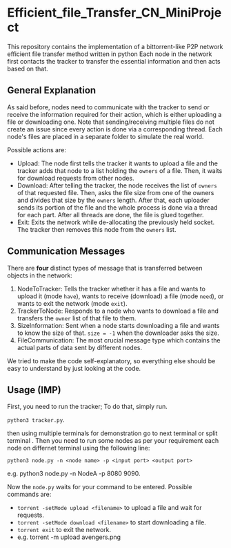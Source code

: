 # Efficient_file_Transfer_CN_MiniProject
This repository contains the implementation of a bittorrent-like P2P network efficient file transfer method written in python Each node in the network first contacts the tracker to transfer the essential information and then acts based on that.

## General Explanation
As said before, nodes need to communicate with the tracker to send or receive
the information required for their action, which is either uploading a file or
downloading one. Note that sending/receiving multiple files do not create an
issue since every action is done via a corresponding thread.
Each node's files are placed in a separate folder to simulate the real world.

Possible actions are:
- Upload: The node first tells the tracker it wants to upload a file and the
tracker adds that node to a list holding the `owners` of a file. Then, it 
waits for download requests from other nodes.
- Download: After telling the tracker, the node receives the list of `owners`
of that requested file. Then, asks the file size from one of the owners and
divides that size by the `owners` length. After that,
each uploader sends its portion of the file and the whole process is done via
a thread for each part. After all threads are done, the file is glued together.
- Exit: Exits the network while de-allocating the previously held socket. The
tracker then removes this node from the `owners` list.

## Communication Messages
There are **four** distinct types of message that is transferred between objects
in the network:
1. NodeToTracker: Tells the tracker whether it has a file and wants to upload 
it (mode `have`), wants to receive (download) a file (mode `need`), or wants
to exit the network (mode `exit`).
2. TrackerToNode: Responds to a node who wants to download a file and transfers
the `owner` list of that file to them.
3. SizeInformation: Sent when a node starts downloading a file and wants to 
know the size of that. `size = -1` when the downloader asks the size. 
4. FileCommunication: The most crucial message type which contains the actual
parts of data sent by different nodes.

We tried to make the code self-explanatory, so everything else should be easy
to understand by just looking at the code.

## Usage (IMP)
First, you need to run the tracker; To do that, simply run. 

`python3 tracker.py`. 

then using multiple terminals for demonstration go to next terminal or split terminal .
Then you need to run some nodes as per your requirement each node on differnet terminal using the following line:
```commandline
python3 node.py -n <node name> -p <input port> <output port>
```
e.g. python3  node.py -n NodeA -p 8080 9090. 

Now the `node.py` waits for your command to be entered. Possible commands are:
- `torrent -setMode upload <filename>` to upload a file and wait for requests.
- `torrent -setMode download <filename>` to start downloading a file.
- `torrent exit` to exit the network.
- e.g. torrent -m upload avengers.png




